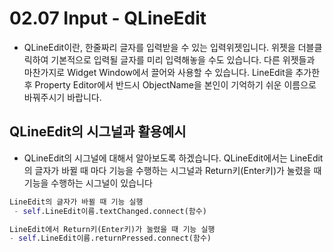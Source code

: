 # 02.07 Input - QLineEdit
- QLineEdit이란, 한줄짜리 글자를 입력받을 수 있는 입력위젯입니다. 위젯을 더블클릭하여 기본적으로 입력될 글자를 미리 입력해놓을 수도 있습니다. 다른 위젯들과 마찬가지로 Widget Window에서 끌어와 사용할 수 있습니다. LineEdit을 추가한 후 Property Editor에서 반드시 ObjectName을 본인이 기억하기 쉬운 이름으로 바꿔주시기 바랍니다.

## QLineEdit의 시그널과 활용예시
- QLineEdit의 시그널에 대해서 알아보도록 하겠습니다. QLineEdit에서는 LineEdit의 글자가 바뀔 때 마다 기능을 수행하는 시그널과 Return키(Enter키)가 눌렸을 때 기능을 수행하는 시그널이 있습니다

``` python
LineEdit의 글자가 바뀔 때 기능 실행
 - self.LineEdit이름.textChanged.connect(함수)

LineEdit에서 Return키(Enter키)가 눌렸을 때 기능 실행
- self.LineEdit이름.returnPressed.connect(함수)


```

